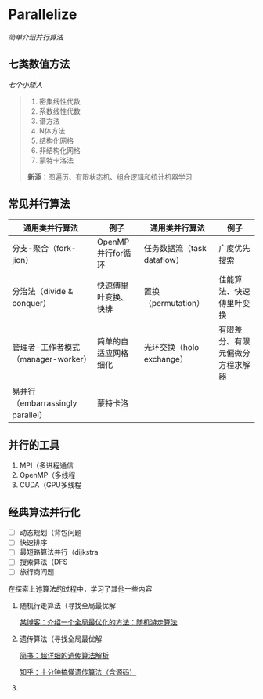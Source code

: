# Parallelize

*简单介绍并行算法*



## 七类数值方法

*七个小矮人*

> 1. 密集线性代数
> 2. 系数线性代数
> 3. 谱方法
> 4. N体方法
> 5. 结构化网格
> 6. 非结构化网格
> 7. 蒙特卡洛法
>
> **新添**：图遍历、有限状态机、组合逻辑和统计机器学习



## 常见并行算法

| 通用类并行算法                      | 例子                 | 通用类并行算法              | 例子                             |
| ----------------------------------- | -------------------- | --------------------------- | -------------------------------- |
| 分支-聚合（fork-jion）              | OpenMP并行for循环    | 任务数据流（task dataflow） | 广度优先搜索                     |
| 分治法（divide & conquer）          | 快速傅里叶变换、快排 | 置换（permutation）         | 佳能算法、快速傅里叶变换         |
| 管理者-工作者模式（manager-worker） | 简单的自适应网格细化 | 光环交换（holo exchange）   | 有限差分、有限元偏微分方程求解器 |
| 易并行（embarrassingly parallel）   | 蒙特卡洛             |                             |                                  |



## 并行的工具

1. MPI（多进程通信
2. OpenMP（多线程
3. CUDA（GPU多线程



## 经典算法并行化

- [ ] 动态规划（背包问题
- [ ] 快速排序
- [ ] 最短路算法并行（dijkstra
- [ ] 搜索算法（DFS
- [ ] 旅行商问题

在探索上述算法的过程中，学习了其他一些内容

1. 随机行走算法（寻找全局最优解

   [某博客：介绍一个全局最优化的方法：随机游走算法](https://www.cnblogs.com/lyrichu/p/7209529.html)
   
2. 遗传算法（寻找全局最优解

   [简书：超详细的遗传算法解析](https://www.jianshu.com/p/ae5157c26af9)
   
   [知乎：十分钟搞懂遗传算法（含源码）](https://zhuanlan.zhihu.com/p/33042667)
   
3. 